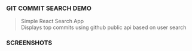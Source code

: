### GIT COMMIT SEARCH DEMO
> Simple React Search App <br/>
> Displays top commits using github public api based on user search
   
### SCREENSHOTS  
   
